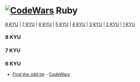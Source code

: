 # [![CodeWars](https://raw.githubusercontent.com/kaylaswoodbury/codewars/master/ruby)](ruby/ruby.md) Ruby

[8 KYU](#8KYU) | [7 KYU](#7KYU) | [6 KYU](#6KYU) | [5 KYU](#5KYU) | [4 KYU](#4KYU) | [3 KYU](#3KYU) | [2 KYU](#2KYU) | [1 KYU](#1KYU) 

### <a name="8KYU">8 KYU</a>


### <a name="7KYU">7 KYU</a>

### <a name="6KYU">6 KYU</a>
* [Find the odd int](6KYU/find_odd_int.rb) - [CodeWars](https://www.codewars.com/kata/54da5a58ea159efa38000836)